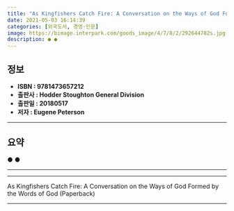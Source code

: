 ```yaml
---
title: "As Kingfishers Catch Fire: A Conversation on the Ways of God Formed by the Words of God (Paperback)"
date: 2021-05-03 16:14:39
categories: [외국도서, 경영-인문]
image: https://bimage.interpark.com/goods_image/4/7/8/2/292644782s.jpg
description: ● ●
---
```


## **정보**

- **ISBN : 9781473657212**
- **출판사 : Hodder   Stoughton General Division**
- **출판일 : 20180517**
- **저자 : Eugene Peterson**

------



## **요약**

●  ●  

------



------


As Kingfishers Catch Fire: A Conversation on the Ways of God Formed by the Words of God (Paperback) 

------


